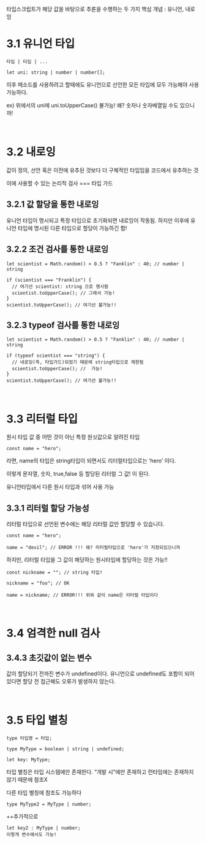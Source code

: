 타입스크립트가 해당 값을 바탕으로 추론을 수행하는 두 가지 핵심 개념 : 유니언, 내로잉

# 3.1 유니언 타입

`타입 | 타입 | ...`

```tsx
let uni: string | number | number[];
```

이후 메소드를 사용하려고 할때에도 유니언으로 선언한 모든 타입에 모두 가능해야 사용 가능하다.

ex) 위에서의 uni에 uni.toUpperCase() 불가능! 왜? 숫자나 숫자배열일 수도 있으니까!

<br/>

# 3.2 내로잉

값이 정의, 선언 혹은 이전에 유추된 것보다 더 구체적인 타입임을 코드에서 유추하는 것

이에 사용할 수 있는 논리적 검사 === 타입 가드

## 3.2.1 값 할당을 통한 내로잉

유니언 타입이 명시되고 특정 타입으로 초기화되면 내로잉이 작동됨. 하지만 이후에 유니언 타입에 명시된 다른 타입으로 할당이 가능하긴 함!

## 3.2.2 조건 검사를 통한 내로잉

```tsx
let scientist = Math.random() > 0.5 ? "Fanklin" : 40; // number | string

if (scientist === "Franklin") {
  // 여기선 scientist: string 으로 명시됨
  scientist.toUpperCase(); // 그래서 가능!
}
scientist.toUpperCase(); // 여기선 불가능!!
```

## 3.2.3 typeof 검사를 통한 내로잉

```tsx
let scientist = Math.random() > 0.5 ? "Fanklin" : 40; // number | string

if (typeof scientist === "string") {
  // 내로잉(즉, 타입가드)되었기 때문에 string타입으로 제한됨
  scientist.toUpperCase(); //  가능!
}
scientist.toUpperCase(); // 여기선 불가능!!
```

<br/>

# 3.3 리터럴 타입

원시 타입 값 중 어떤 것이 아닌 특정 원싯값으로 알려진 타입

```tsx
const name = "hero";
```

라면, name의 타입은 string타입이 되면서도 리터럴타입으로는 ‘hero’ 이다.

이렇게 문자열, 숫자, true,false 등 할당된 리터럴 그 값! 이 된다.

유니언타입에서 다른 원시 타입과 섞어 사용 가능

## 3.3.1 리터럴 할당 가능성

리터럴 타입으로 선언된 변수에는 해당 리터럴 값만 할당할 수 있습니다.

```tsx
const name = "hero";

name = "devil"; // ERROR !!! 왜? 리터럴타입으로 'hero'가 지정되있으니까
```

하지만, 리터럴 타입을 그 값이 해당하는 원시타입에 할당하는 것은 가능!!

```tsx
const nickname = ""; // string 타입!

nickname = "foo"; // OK

name = nickname; // ERROR!!! 위와 같이 name은 리터럴 타입이다
```

<br/>

# 3.4 엄격한 null 검사

## 3.4.3 초깃값이 없는 변수

값이 할당되기 전까진 변수가 undefined이다. 유니언으로 undefined도 포함이 되어있다면 할당 전 접근해도 오류가 발생하지 않는다.

<br/>

# 3.5 타입 별칭

```tsx
type 타입명 = 타입;

type MyType = boolean | string | undefined;

let key: MyType;
```

타입 별칭은 타입 시스템에만 존재한다. “개발 시”에만 존재하고 런타임에는 존재하지 않기 때문에 참조X

다른 타입 별칭에 참조도 가능하다

```tsx
type MyType2 = MyType | number;
```

++추가적으로

```tsx
let key2 : MyType | number;
이렇게 변수에서도 가능!
```
